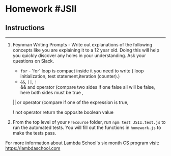 # Homework #JSII

## Instructions
---
1. Feynman Writing Prompts - Write out explanations of the following concepts like you are explaining it to a 12 year old.  Doing this will help you quickly discover any holes in your understanding.  Ask your questions on Slack.
		
	* `for` - 'for' loop is compact inside it you need to write ( loop initialization, test statement,iteration (counter).)
	* `&&`, `||`, `!`  
	&& and operator (compare  two sides if one false all will be false, here both sides must be true , 
	
	|| or operator (compare if one of the expression is true,   
	
	! not operator return the opposite boolean value  

2. From the top level of your `Precourse` folder, run `npm test JSII.test.js` to run the automated tests. You will fill out the functions in `homework.js` to make the tests pass.

For more information about Lambda School's six month CS program visit: https://lambdaschool.com
